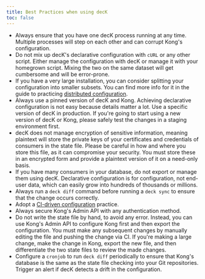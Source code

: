 ```yaml
---
title: Best Practices when using decK
toc: false
---
```


- Always ensure that you have one decK process running at any time. Multiple
  processes will step on each other and can corrupt Kong's configuration.
- Do not mix up decK's declarative configuration with `cURL` or any other
  script. Either manage the configuration with decK or manage it with your
  homegrown script. Mixing the two on the same dataset will get cumbersome
  and will be error-prone.
- If you have a very large installation, you can consider splitting
  your configuration into smaller subsets. You can find more info for it
  in the guide to practicing
  [distributed configuration](/deck/{{page.kong_version}}/guides/distributed-configuration).
- Always use a pinned version of decK and Kong.
  Achieving declarative configuration is
  not easy because details matter a lot. Use a specific version of decK in
  production. If you're going to start using a new version of decK or Kong,
  please safely test the changes in a staging environment first.
- decK does not manage encryption of sensitive information, meaning plaintext
  will store the private keys of your certificates and credentials of consumers
  in the state file. Please be careful in how and where you store
  this file, as it can compromise your security.
  You must store these in an encrypted form and provide a plaintext version
  of it on a need-only basis.
- If you have many consumers in your database, do not export
  or manage them using decK. Declarative configuration is for configuration,
  not end-user data, which can easily grow into hundreds of thousands
  or millions.
- Always run a `deck diff` command before running a `deck sync`
  to ensure that the change occurs correctly.
- Adopt a [CI-driven configuration](/deck/{{page.kong_version}}/guides/ci-driven-configuration) practice.
- Always secure Kong's Admin API with any authentication method.
- Do not write the state file by hand, to avoid any error.
  Instead, you can use Kong's Admin API to
  configure Kong first and then export the configuration. You
  must make any subsequent changes by manually editing the file and pushing
  the change via CI. If you're making a large change, make the change in Kong,
  export the new file, and then differentiate the two state files to review the made
  changes.
- Configure a `cronjob` to run `deck diff` periodically to ensure that Kong's
  database is the same as the state file checking into your Git repositories.
  Trigger an alert if decK detects a drift in the configuration.
